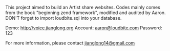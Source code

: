 This project aimed to build an Artist share websites. Codes mainly comes from the book "beginning zend framework", modified and audited by Aaron. 
DON'T forget to import loudbite.sql into your database. 

Demo: http://voice.jianglong.org
Account: aaron@loudbite.com
Password: 123

For more information, please contact jianglong14@gmail.com
